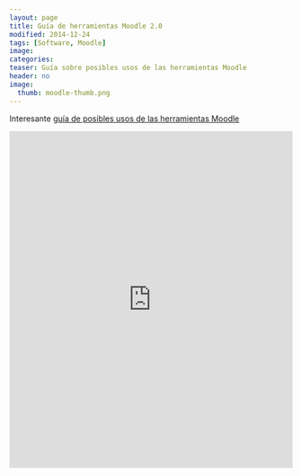 ```yaml
---
layout: page
title: Guía de herramientas Moodle 2.0
modified: 2014-12-24
tags: [Software, Moodle]
image:
categories:
teaser: Guía sobre posibles usos de las herramientas Moodle
header: no
image:
  thumb: moodle-thumb.png
---
```

Interesante [guía de posibles usos de las herramientas Moodle](http://www.scribd.com/doc/90669679)
<p><iframe src="http://www.scribd.com/embeds/90669679/content?start_page=1&amp;view_mode=scroll" frameborder="0" scrolling="no" width="100%" height="600" class="scribd_iframe_embed" data-auto-height="false" data-aspect-ratio="undefined" id="doc_76917"></iframe></p>
